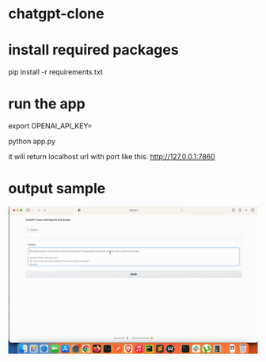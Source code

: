 # chatgpt-clone

# install required packages

  pip install -r requirements.txt

# run the app

  export OPENAI_API_KEY= <open api key here>

  python app.py

it will return localhost url with port like this.  http://127.0.0.1:7860

# output sample
![](https://github.com/xeshan/chatgpt-clone/blob/main/output.gif)

